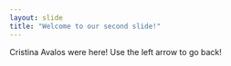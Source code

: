 ```yaml
---
layout: slide
title: "Welcome to our second slide!"
---
```

Cristina Avalos were here!
Use the left arrow to go back!

